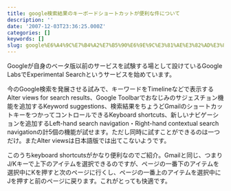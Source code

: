 ```yaml
---
title: google検索結果のキーボードショートカットが便利な件について
description: ''
date: '2007-12-03T23:36:25.000Z'
categories: []
keywords: []
slug: google%E6%A4%9C%E7%B4%A2%E7%B5%90%E6%9E%9C%E3%81%AE%E3%82%AD%E3%83%BC%E3%83%9C%E3%83%BC%E3%83%89%E3%82%B7%E3%83%A7%E3%83%BC%E3%83%88%E3%82%AB%E3%83...
---
```

Googleが自身のベータ版以前のサービスを試験する場として設けているGoogle LabsでExperimental Searchというサービスを始めています。

今のGoogle検索を発展させる試みで、キーワードをTimelineなどで表示するAlter views for search results、Google Toolbarでおなじみのサジェスチョン機能を追加するKeyword suggestions、検索結果をちょうどGmailのショートカットキーをつかってコントロールできるKeyboard shortcuts、新しいナビゲーションを追加するLeft-hand search navigation・Right-hand contextual search navigationの計5個の機能が試せます。ただし同時に試すことができるのは一つだけ。またAlter viewsは日本語版では出てこないようです。

このうちkeyboard shortcutsがかなり便利なのでご紹介。Gmailと同じ、つまりJ/Kキーで上下のアイテムを選択できるのですが、ページの一番下のアイテムを選択中にKを押すと次のページに行くし、ページの一番上のアイテムを選択中にJを押すと前のページに戻ります。これがとっても快適です。